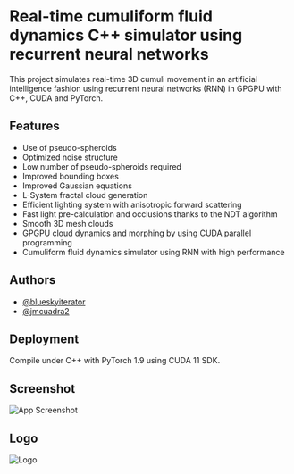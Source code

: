 # Real-time cumuliform fluid dynamics C++ simulator using recurrent neural networks 

This project simulates real-time 3D cumuli movement in an artificial intelligence fashion using recurrent neural networks (RNN) in GPGPU with C++, CUDA and PyTorch.

## Features

- Use of pseudo-spheroids
- Optimized noise structure
- Low number of pseudo-spheroids required
- Improved bounding boxes
- Improved Gaussian equations
- L-System fractal cloud generation
- Efficient lighting system with anisotropic forward scattering
- Fast light pre-calculation and occlusions thanks to the NDT algorithm
- Smooth 3D mesh clouds
- GPGPU cloud dynamics and morphing by using CUDA parallel programming
- Cumuliform fluid dynamics simulator using RNN with high performance 


## Authors

- [@blueskyiterator](https://www.github.com/blueskyiterator)
- [@jmcuadra2](https://github.com/jmcuadra2) 

## Deployment

Compile under C++ with PyTorch 1.9 using CUDA 11 SDK.

## Screenshot

![App Screenshot](http://www.isometrica.net/thesis/images/image1.jpg)



## Logo 
![Logo](http://www.isometrica.net/thesis/images/logo.png)


